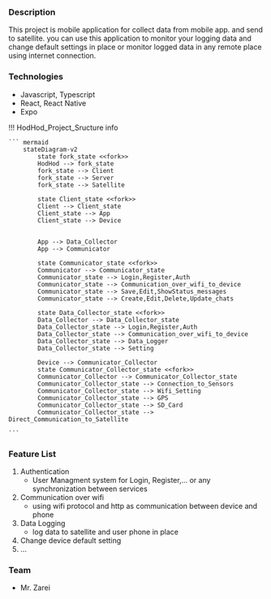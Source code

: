 ### Description

This project is mobile application for collect data from mobile app. and send to satellite.
you can use this application to monitor your logging data and change default settings in place or monitor logged data in any remote place using internet connection.

### Technologies

-   Javascript, Typescript
-   React, React Native
-   Expo

!!! HodHod_Project_Sructure info

    ``` mermaid
        stateDiagram-v2
            state fork_state <<fork>>
            HodHod --> fork_state
            fork_state --> Client
            fork_state --> Server
            fork_state --> Satellite

            state Client_state <<fork>>
            Client --> Client_state
            Client_state --> App
            Client_state --> Device


            App --> Data_Collector
            App --> Communicator

            state Communicator_state <<fork>>
            Communicator --> Communicator_state
            Communicator_state --> Login,Register,Auth
            Communicator_state --> Communication_over_wifi_to_device
            Communicator_state --> Save,Edit,ShowStatus_messages
            Communicator_state --> Create,Edit,Delete,Update_chats

            state Data_Collector_state <<fork>>
            Data_Collector --> Data_Collector_state
            Data_Collector_state --> Login,Register,Auth
            Data_Collector_state --> Communication_over_wifi_to_device
            Data_Collector_state --> Data_Logger
            Data_Collector_state --> Setting

            Device --> Communicator_Collector
            state Communicator_Collector_state <<fork>>
            Communicator_Collector --> Communicator_Collector_state
            Communicator_Collector_state --> Connection_to_Sensors
            Communicator_Collector_state --> Wifi_Setting
            Communicator_Collector_state --> GPS
            Communicator_Collector_state --> SD_Card
            Communicator_Collector_state --> Direct_Communication_to_Satellite

    ```

### Feature List

1.  Authentication
    -   User Managment system for Login, Register,... or any synchronization between services
2.  Communication over wifi
    -   using wifi protocol and http as communication between device and phone
3.  Data Logging
    - log data to satellite and user phone in place
4.  Change device default setting
5.  ...

### Team

-   Mr. Zarei

